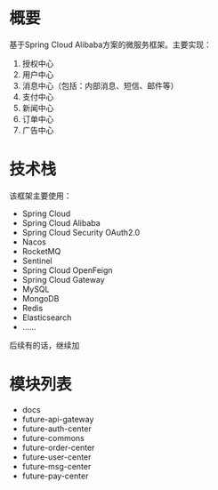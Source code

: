 # 概要

基于Spring Cloud Alibaba方案的微服务框架。主要实现：

1. 授权中心
2. 用户中心
3. 消息中心（包括：内部消息、短信、邮件等）
4. 支付中心
5. 新闻中心
6. 订单中心
7. 广告中心

# 技术栈

该框架主要使用：

- Spring Cloud
- Spring Cloud Alibaba
- Spring Cloud Security OAuth2.0
- Nacos
- RocketMQ
- Sentinel
- Spring Cloud OpenFeign
- Spring Cloud Gateway
- MySQL
- MongoDB
- Redis
- Elasticsearch
- ……

后续有的话，继续加

# 模块列表

- docs
- future-api-gateway
- future-auth-center
- future-commons
- future-order-center
- future-user-center
- future-msg-center
- future-pay-center

